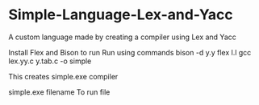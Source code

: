 # Simple-Language-Lex-and-Yacc
A custom language made by creating a compiler using Lex and Yacc

Install Flex and Bison to run
Run using commands
bison -d y.y
flex l.l
gcc lex.yy.c y.tab.c -o simple

This creates simple.exe compiler

simple.exe filename
To run file
